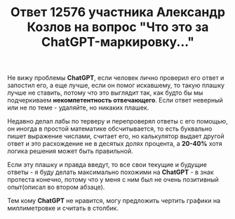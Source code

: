 ﻿---
title: "Ответ 12576 участника Александр Козлов на вопрос \"Что это за ChatGPT-маркировку...\""
se.owner.user_id: 549327
se.owner.display_name: "Александр Козлов"
se.owner.link: "https://ru.meta.stackoverflow.com/users/549327/%d0%90%d0%bb%d0%b5%d0%ba%d1%81%d0%b0%d0%bd%d0%b4%d1%80-%d0%9a%d0%be%d0%b7%d0%bb%d0%be%d0%b2"
se.answer_id: 12576
se.question_id: 12566
se.post_type: answer
se.is_accepted: False
---
<p>Не вижу проблемы <strong>ChatGPT</strong>, если человек лично проверил его ответ и запостил его, а еще лучше, если он помог искавшему, то такую плашку лучше не ставить, потому что это выглядит так, как будто бы мы подчеркиваем <strong>некомпетентность отвечающего</strong>. Если ответ неверный или не по теме - удаляйте, но никаких плашек.</p>
<p>Недавно делал лабы по терверу и перепроверял ответы с его помощью, он иногда в простой математике обсчитывается, то есть буквально пишет выражение числами, считает его, но калькулятор выдает другой ответ и это расхождение не в десятых долях процента, а <strong>20-40%</strong> хотя логика решения может быть правильной.</p>
<p>Если эту плашку и правда введут, то все свои текущие и будущие ответы - я буду делать максимально похожими на <strong>ChatGPT</strong> - в знак протеста конечно, потому что у меня с ним был не очень позитивный опыт(описал во втором абзаце).</p>
<p>Тем кому <strong>ChatGPT</strong> не нравится, могу предложить чертить графики на миллиметровке и считать в столбик.</p>
